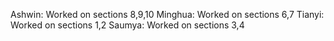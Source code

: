 Ashwin: Worked on sections 8,9,10
Minghua: Worked on sections 6,7 
Tianyi: Worked on sections 1,2
Saumya: Worked on sections 3,4
